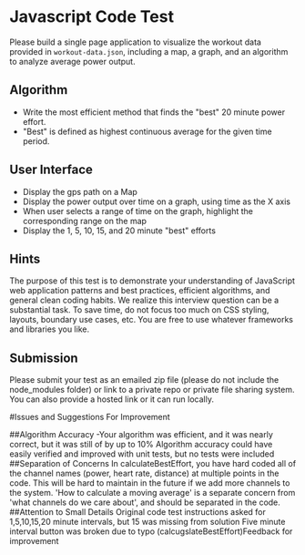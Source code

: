 
# Javascript Code Test

Please build a single page application to visualize the workout data provided in `workout-data.json`, including a map, a graph, and an algorithm to analyze average power output.

## Algorithm
- Write the most efficient method that finds the "best" 20 minute power effort.
- "Best" is defined as highest continuous average for the given time period.

## User Interface
- Display the gps path on a Map
- Display the power output over time on a graph, using time as the X axis
- When user selects a range of time on the graph, highlight the corresponding range on the map
- Display the 1, 5, 10, 15, and 20 minute "best" efforts

## Hints
The purpose of this test is to demonstrate your understanding of JavaScript web application patterns and best practices, efficient algorithms, and general clean coding habits. We realize this interview question can be a substantial task. To save time, do not focus too much on CSS styling, layouts, boundary use cases, etc. You are free to use whatever frameworks and libraries you like.

## Submission
Please submit your test as an emailed zip file (please do not include the node_modules folder) or link to a private repo or private file sharing system. You can also provide a hosted link or it can run locally.

#Issues and Suggestions For Improvement

##Algorithm Accuracy
-Your algorithm was efficient, and it was nearly correct, but it was still of by up to 10%
Algorithm accuracy could have easily verified and improved with unit tests, but no tests were included
##Separation of Concerns
In calculateBestEffort, you have hard coded all of the channel names (power, heart rate, distance) at multiple points in the code. This will be hard to maintain in the future if we add more channels to the system. 'How to calculate a moving average' is a separate concern from 'what channels do we care about', and should be separated in the code.
##Attention to Small Details
Original code test instructions asked for 1,5,10,15,20 minute intervals, but 15 was missing from solution
Five minute interval button was broken due to typo (calcugslateBestEffort)Feedback for improvement